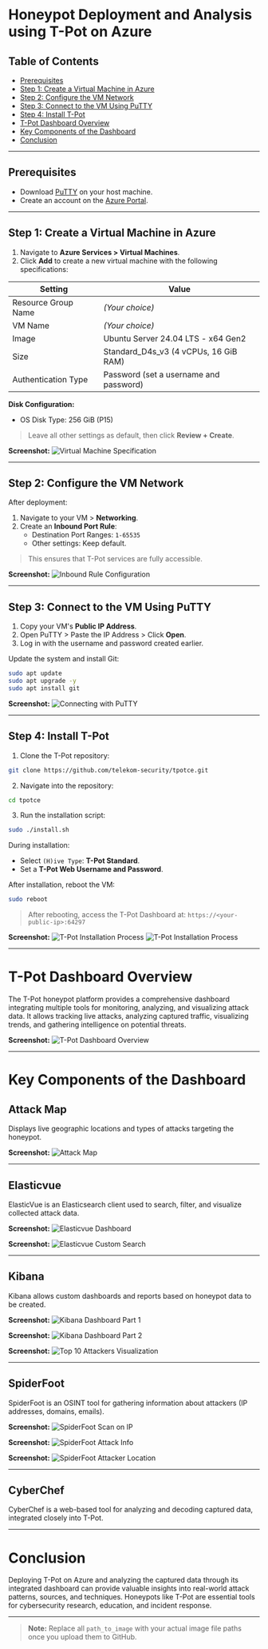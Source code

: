 # Honeypot Deployment and Analysis using T-Pot on Azure

## Table of Contents
- [Prerequisites](#prerequisites)
- [Step 1: Create a Virtual Machine in Azure](#step-1-create-a-virtual-machine-in-azure)
- [Step 2: Configure the VM Network](#step-2-configure-the-vm-network)
- [Step 3: Connect to the VM Using PuTTY](#step-3-connect-to-the-vm-using-putty)
- [Step 4: Install T-Pot](#step-4-install-t-pot)
- [T-Pot Dashboard Overview](#t-pot-dashboard-overview)
- [Key Components of the Dashboard](#key-components-of-the-dashboard)
- [Conclusion](#conclusion)

---

## Prerequisites
- Download [PuTTY](https://www.putty.org/) on your host machine.
- Create an account on the [Azure Portal](https://portal.azure.com/).

---

## Step 1: Create a Virtual Machine in Azure

1. Navigate to **Azure Services > Virtual Machines**.
2. Click **Add** to create a new virtual machine with the following specifications:

| Setting                | Value                               |
|------------------------|-------------------------------------|
| Resource Group Name    | *(Your choice)*                     |
| VM Name                | *(Your choice)*                     |
| Image                  | Ubuntu Server 24.04 LTS - x64 Gen2  |
| Size                   | Standard_D4s_v3 (4 vCPUs, 16 GiB RAM) |
| Authentication Type    | Password (set a username and password) |

**Disk Configuration:**
- OS Disk Type: 256 GiB (P15)

> Leave all other settings as default, then click **Review + Create**.

**Screenshot:**
![Virtual Machine Specification](images/VMspecs.png)

---

## Step 2: Configure the VM Network

After deployment:
1. Navigate to your VM > **Networking**.
2. Create an **Inbound Port Rule**:
   - Destination Port Ranges: `1-65535`
   - Other settings: Keep default.

> This ensures that T-Pot services are fully accessible.

**Screenshot:**
![Inbound Rule Configuration](images/Customisetheinboundrule.png)

---

## Step 3: Connect to the VM Using PuTTY

1. Copy your VM's **Public IP Address**.
2. Open PuTTY > Paste the IP Address > Click **Open**.
3. Log in with the username and password created earlier.

Update the system and install Git:
```bash
sudo apt update
sudo apt upgrade -y
sudo apt install git
```

**Screenshot:**
![Connecting with PuTTY](images/connectingthroughPuTTY.png)

---

## Step 4: Install T-Pot

1. Clone the T-Pot repository:
```bash
git clone https://github.com/telekom-security/tpotce.git
```

2. Navigate into the repository:
```bash
cd tpotce
```

3. Run the installation script:
```bash
sudo ./install.sh
```

During installation:
- Select `(H)ive Type`: **T-Pot Standard**.
- Set a **T-Pot Web Username and Password**.

After installation, reboot the VM:
```bash
sudo reboot
```

> After rebooting, access the T-Pot Dashboard at: `https://<your-public-ip>:64297`

**Screenshot:**
![T-Pot Installation Process](images/changetotpotceandrunthescript.png)
![T-Pot Installation Process](images/installinTPOT.png)

---

# T-Pot Dashboard Overview

The T-Pot honeypot platform provides a comprehensive dashboard integrating multiple tools for monitoring, analyzing, and visualizing attack data. It allows tracking live attacks, analyzing captured traffic, visualizing trends, and gathering intelligence on potential threats.

**Screenshot:**
![T-Pot Dashboard Overview](images/TPOTDashboard.png)

---

# Key Components of the Dashboard

## Attack Map
Displays live geographic locations and types of attacks targeting the honeypot.

**Screenshot:**
![Attack Map](images/AttackMap.png)

---

## Elasticvue
ElasticVue is an Elasticsearch client used to search, filter, and visualize collected attack data.

**Screenshot:**
![Elasticvue Dashboard](images/Elasticdashboard.png)

**Screenshot:**
![Elasticvue Custom Search](images/Customsearch.png)

---

## Kibana
Kibana allows custom dashboards and reports based on honeypot data to be created.

**Screenshot:**
![Kibana Dashboard Part 1](images/1.png)

**Screenshot:**
![Kibana Dashboard Part 2](images/2.png)

**Screenshot:**
![Top 10 Attackers Visualization](images/top10.png)

---

## SpiderFoot
SpiderFoot is an OSINT tool for gathering information about attackers (IP addresses, domains, emails).

**Screenshot:**
![SpiderFoot Scan on IP](images/Runscan.png)

**Screenshot:**
![SpiderFoot Attack Info](images/informationgathered.png)

**Screenshot:**
![SpiderFoot Attacker Location](images/locationofattacker.png)

---

## CyberChef
CyberChef is a web-based tool for analyzing and decoding captured data, integrated closely into T-Pot.


---

# Conclusion

Deploying T-Pot on Azure and analyzing the captured data through its integrated dashboard can provide valuable insights into real-world attack patterns, sources, and techniques. Honeypots like T-Pot are essential tools for cybersecurity research, education, and incident response.

---

> **Note:** Replace all `path_to_image` with your actual image file paths once you upload them to GitHub.
